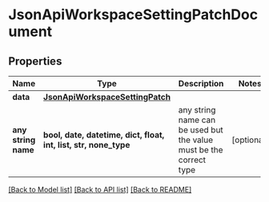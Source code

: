 # JsonApiWorkspaceSettingPatchDocument


## Properties
Name | Type | Description | Notes
------------ | ------------- | ------------- | -------------
**data** | [**JsonApiWorkspaceSettingPatch**](JsonApiWorkspaceSettingPatch.md) |  | 
**any string name** | **bool, date, datetime, dict, float, int, list, str, none_type** | any string name can be used but the value must be the correct type | [optional]

[[Back to Model list]](../README.md#documentation-for-models) [[Back to API list]](../README.md#documentation-for-api-endpoints) [[Back to README]](../README.md)


